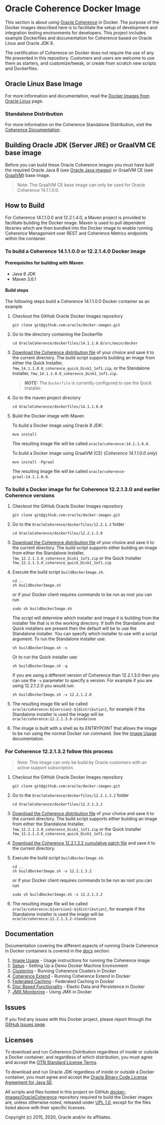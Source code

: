 <!--
    Copyright (c) 2015, 2020, Oracle and/or its affiliates.
    Licensed under the Universal Permissive License v 1.0 as shown at
    https://oss.oracle.com/licenses/upl.
-->
Oracle Coherence Docker Image
===============
This section is about using [Oracle Coherence](https://www.oracle.com/technetwork/middleware/coherence/overview/index.html)
in Docker. The purpose of the Docker images described here is to facilitate the setup of development
and integration testing environments for developers. This project includes example Dockerfiles and
documentation for Coherence based on Oracle Linux and Oracle JDK 8.

The certification of Coherence on Docker does not require the use of any file presented in this
repository. Customers and users are welcome to use them as starters, and customize/tweak, or create
from scratch new scripts and Dockerfiles.

## Oracle Linux Base Image
For more information and documentation, read the [Docker Images from Oracle Linux](https://registry.hub.docker.com/_/oraclelinux/) page.

### Standalone Distribution
For more information on the Coherence Standalone Distribution, visit the
[Coherence Documentation](https://docs.oracle.com/en/middleware/standalone/coherence/index.html).

## Building Oracle JDK (Server JRE) or GraalVM CE base image

Before you can build these Oracle Coherence images you must have built the required Oracle
Java 8 (see [Oracle Java images](../OracleJava/)) or GraalVM CE (see [GraalVM](../GraalVM/CE/))
base image.

>Note: The GraalVM CE base image can only be used for Oracle Coherence 14.1.1.0.0.

## How to Build

For Coherence 14.1.1.0.0 and 12.2.1.4.0, a Maven project is provided to facilitate building
the Docker image.  Maven is used to pull dependent libraries which are then bundled into the
Docker image to enable running Coherence Management over REST and Coherence Metrics endpoints 
within the container.

### To build a Coherence 14.1.1.0.0 or 12.2.1.4.0 Docker image

#### Prerequisites for building with Maven

* Java 8 JDK
* Maven 3.6.1

#### Build steps

The following steps build a Coherence 14.1.1.0.0 Docker container as an example

1. Checkout the GitHub Oracle Docker Images repository

    ```shell
    git clone git@github.com:oracle/docker-images.git
    ````
   	
1. Go to the directory containing the Dockerfile

    ```shell
    cd OracleCoherence/dockerfiles/14.1.1.0.0/src/main/docker
    ```

1. [Download the Coherence distribution file](https://www.oracle.com/middleware/technologies/coherence-downloads.html)
   of your choice and save it to the current directory. The build script supports
   building an image from either the Quick Installer, `fmw_14.1.1.0.0_coherence_quick_Disk1_1of1.zip`,
   or the Standalone Installer, `fmw_14.1.1.0.0_coherence_Disk1_1of1.zip`.

    > **_NOTE:_** The `Dockerfile` is currently configured to use the Quick Installer.

1. Go to the maven project directory

    ```shell
    cd OracleCoherence/dockerfiles/14.1.1.0.0
    ```
    
1. Build the Docker image with Maven

    To build a Docker image using Oracle 8 JDK:

    ```shell
    mvn install
    ```

    The resulting image file will be called `oracle/coherence:14.1.1.0.0`.

    To build a Docker image using GraalVM (CE) (*Coherence 14.1.1.0.0 only*)

    ```shell
    mvn install -Pgraal
    ```
   
   The resulting image file will be called `oracle/coherence-graal:14.1.1.0.0`.

### To build a Docker image for for Coherence 12.2.1.3.0 and earlier Coherence versions

1. Checkout the GitHub Oracle Docker Images repository

    ```shell
    git clone git@github.com:oracle/docker-images.git
    ````

2. Go to the `OracleCoherence/dockerfiles/12.2.1.3` folder

    ```shell
    cd OracleCoherence/dockerfiles/12.2.1.3.0
    ```

3. [Download the Coherence distribution file](https://www.oracle.com/middleware/technologies/coherence-downloads.html)
   of your choice and save it to the current directory. The build script supports
   either building an image from either the Standalone Installer,
   `fmw_12.2.1.3.0_coherence_Disk1_1of1.zip` or the Quick Installer
   `fmw_12.2.1.3.0_coherence_quick_Disk1_1of1.zip`

4. Execute the build script `buildDockerImage.sh`.

    ```shell
    cd ..
    sh buildDockerImage.sh
    ```

    or if your Docker client requires commands to be run as root you can run

    ```shell
    sudo sh buildDockerImage.sh
    ```

    The script will determine which installer and image it is building from the installer
    file that is in the working directory. If both the Standalone and Quick installers are
    present then the default will be to use the Standalone installer. You can specify which
    installer to use with a script argument. To run the Standalone installer use:

    ```shell
    sh buildDockerImage.sh -s
    ```

    Or to run the Quick installer use:

    ```shell
    sh buildDockerImage.sh -q
    ```

    If you are using a different version of Coherence than 12.2.1.3.0 then you can use the `-v`
    parameter to specify a version. For example if you are using 12.2.1.2.0 you would run:

    ```shell
    sh buildDockerImage.sh -v 12.2.1.2.0
    ```

5. The resulting image file will be called `oracle/coherence:${version}-${distribution}`, for example
   if the Standalone installer is used the image will be `oracle/coherence:12.2.1.3.0-standalone`

6. The image is built with a shell as its ENTRYPOINT that allows the image to be run using
   the normal Docker run command. See the [Image Usage](00.imageusage) documentation.

### For Coherence 12.2.1.3.2 follow this process

> Note: This image can only be build by Oracle customers with an active support subscription.

1. Checkout the GitHub Oracle Docker Images repository

    ```shell
    git clone git@github.com:oracle/docker-images.git
    ```

2. Go to the `OracleCoherence/dockerfiles/12.2.1.3.2` folder

    ```shell
    cd OracleCoherence/dockerfiles/12.2.1.3.2
    ```

3. [Download the Coherence distribution file](https://www.oracle.com/middleware/technologies/coherence-downloads.html)
   of your choice and save it to the current directory. The build script supports either
   building an image from either the Standalone Installer, `fmw_12.2.1.3.0_coherence_Disk1_1of1.zip`
   or the Quick Installer `fmw_12.2.1.3.0_coherence_quick_Disk1_1of1.zip`

4. [Download the Coherence 12.2.1.3.2 cumulative patch file](https://updates.oracle.com/Orion/PatchDetails/process_form?patch_num=29204496)
   and save it to the current directory.

5. Execute the build script `buildDockerImage.sh`.

    ```shell
    cd ..
    sh buildDockerImage.sh -v 12.2.1.3.2
    ```

    or if your Docker client requires commands to be run as root you can run

    ```shell
    sudo sh buildDockerImage.sh -v 12.2.1.3.2
    ```

6. The resulting image file will be called `oracle/coherence:${version}-${distribution}`, for example
   if the Standalone installer is used the image will be `oracle/coherence:12.2.1.3.2-standalone`

## Documentation
Documentation covering the different aspects of running Oracle Coherence in Docker containers is covered
in the [docs](docs) section.

1. [Image Usage](docs/00.imageusage) - Usage instructions for running the Coherence image
2. [Setup](docs/0.setup) - Setting Up a Demo Docker Machine Environment
3. [Clustering](docs/1.clustering) - Running Coherence Clusters in Docker
4. [Coherence Extend](docs/2.extend) - Running Coherence Extend in Docker
5. [Federated Caching](docs/3.federation) - Federated Caching in Docker
6. [Disc Based Functionality](docs/4.disc_based) - Elastic Data and Persistence in Docker
7. [JMX Monitoring](docs/5.monitoring) - Using JMX in Docker

## Issues
If you find any issues with this Docker project, please report through the
[GitHub Issues page](https://github.com/oracle/docker-images/issues).

## Licenses
To download and run Coherence Distribution regardless of inside or outside a Docker container,
and regardless of which distribution, you must agree and accept the
[OTN Standard License Terms](https://www.oracle.com/technetwork/licenses/standard-license-152015.html).

To download and run Oracle JDK regardless of inside or outside a Docker container, you must agree
and accept the [Oracle Binary Code License Agreement for Java SE](https://www.oracle.com/technetwork/java/javase/terms/license/index.html).

All scripts and files hosted in this project on GitHub
[docker-images/OracleCoherence](https://github.com/oracle/docker-images/OracleCoherence)
repository required to build the Docker images are, unless otherwise noted, released under
[UPL 1.0](https://oss.oracle.com/licenses/upl/), except for the files listed above with their
specific licenses.

Copyright (c) 2015, 2020, Oracle and/or its affiliates.
